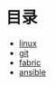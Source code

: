 # 目录
- [linux](linux/index.md)
- [git](git/index.md)
- [fabric](fabric/index.md)
- [ansible](ansible/index.md)
